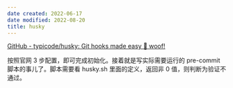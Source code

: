```yaml
---
date created: 2022-06-17
date modified: 2022-08-20
title: husky
---
```


[GitHub - typicode/husky: Git hooks made easy 🐶 woof!](https://github.com/typicode/husky)

按照官网 3 步配置，即可完成初始化。接着就是写实际需要运行的 pre-commit 脚本的事儿了。脚本需要看 husky.sh 里面的定义，返回非 0 值，则判断为验证不通过。
